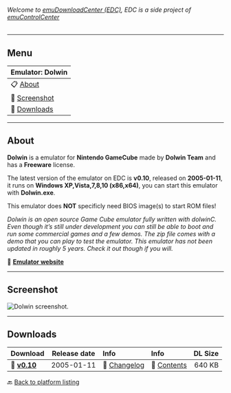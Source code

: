 ###### Welcome to [emuDownloadCenter (EDC)](https://github.com/PhoenixInteractiveNL/emuDownloadCenter/wiki/), EDC is a side project of [emuControlCenter](https://github.com/PhoenixInteractiveNL/emuControlCenter/wiki/)
***
## Menu
| **Emulator: Dolwin** |
|:---------|
| :clipboard: [About](#about) |
| :sunrise: [Screenshot](#screenshot) |
| :floppy_disk: [Downloads](#downloads) |
***
## About
**Dolwin** is a emulator for **Nintendo GameCube** made by **Dolwin Team** and has a **Freeware** license.

The latest version of the emulator on EDC is **v0.10**, released on **2005-01-11**, it runs on **Windows XP,Vista,7,8,10 (x86,x64)**, you can start this emulator with **Dolwin.exe**.

This emulator does **NOT** specificly need BIOS image(s) to start ROM files!

_Dolwin is an open source Game Cube emulator fully written with dolwinC. Even though it’s still under development you can still be able to boot and run some commercial games and a few demos. The zip file comes with a demo that you can play to test the emulator. This emulator has not been updated in roughly 5 years. Check it out though if you will._

:link: [**Emulator website**](http://www.emulation64.com/files/info/86/dolwin.html/)
***
## Screenshot
![](https://raw.githubusercontent.com/PhoenixInteractiveNL/emuDownloadCenter/master/hooks/dolwin/screen.jpg "Dolwin screenshot.")
***
## Downloads
| Download | Release date  | Info       | Info       | DL Size    |
|:---------|:-------------:|:-----------|:-----------|-----------:|
| :floppy_disk: [**v0.10**](https://github.com/PhoenixInteractiveNL/edc-repo0004/raw/master/dolwin/0.10.7z) | 2005-01-11 | :page_facing_up: [Changelog](https://github.com/PhoenixInteractiveNL/edc-repo0004/blob/master/dolwin/0.10_changelog.txt) | :mag_right: [Contents](https://github.com/PhoenixInteractiveNL/edc-repo0004/blob/master/dolwin/0.10_contents.txt) | 640 KB |

:back: [Back to platform listing](https://github.com/PhoenixInteractiveNL/emuDownloadCenter/wiki/EDC-Platform-List)
